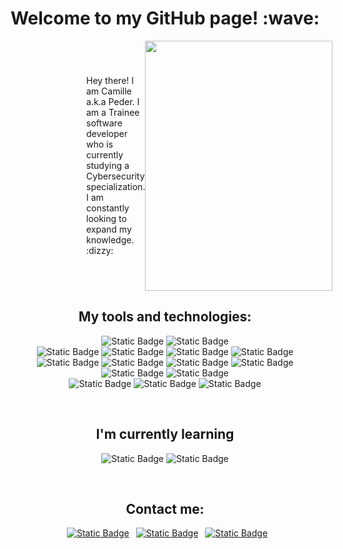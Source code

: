<h1 align="center">Welcome to my GitHub page! :wave:</h1>

<div align="center">
  <div style="display: flex; flex-direction: row; justify-content: space-between; align-items: center; width: 50%; margin: auto;">
    <div style="flex: 1; text-align: left;">
      <p>
        Hey there! I am Camille a.k.a Peder. I am a Trainee software developer who is currently studying a Cybersecurity specialization.<br/>
        I am constantly looking to expand my knowledge. :dizzy:
      </p>
    </div>
    <div style="flex: 1; text-align: right;">
      <img src="https://64.media.tumblr.com/fe6d6866c5f3902586116f472a2ab20f/921683666be3fa68-8a/s540x810/90260b81c89a1cc7d3f0bdabf9096d7530e3f83d.gifv" width="300" height="400">
    </div>
  </div>
</div>





<h2 align="center">My tools and technologies:</h2>
<div align="center">

  ![Static Badge](https://img.shields.io/badge/VSCODE-%23007ACC?style=for-the-badge&logo=visualstudiocode&logoColor=white)
  ![Static Badge](https://img.shields.io/badge/TRELLO-%230052CC?style=for-the-badge&logo=trello&logoColor=white)
  <br/>
  ![Static Badge](https://img.shields.io/badge/JAVASCRIPT-%23bdba1e?style=for-the-badge&logo=javascript&logoColor=white)
  ![Static Badge](https://img.shields.io/badge/HTML5-%23E34F26?style=for-the-badge&logo=html5&logoColor=white)
  ![Static Badge](https://img.shields.io/badge/CSS3-%231572B6?style=for-the-badge&logo=css3&logoColor=white)
  ![Static Badge](https://img.shields.io/badge/PYTHON-%233776AB?style=for-the-badge&logo=python&logoColor=white)
  ![Static Badge](https://img.shields.io/badge/MONGODB-%2347A248?style=for-the-badge&logo=mongodb&logoColor=white)
  ![Static Badge](https://img.shields.io/badge/FLASK-%23000000?style=for-the-badge&logo=flask&logoColor=white)
  ![Static Badge](https://img.shields.io/badge/GNU_BASH-%234EAA25?style=for-the-badge&logo=gnubash&logoColor=white)
  ![Static Badge](https://img.shields.io/badge/GIT-%23F05032?style=for-the-badge&logo=git&logoColor=white)
  ![Static Badge](https://img.shields.io/badge/C-%2300599C?style=for-the-badge&logo=c&logoColor=white)
  ![Static Badge](https://img.shields.io/badge/MYSQL-%234479A1?style=for-the-badge&logo=mysql&logoColor=white)
  <br/>
  ![Static Badge](https://img.shields.io/badge/TAILWINDCSS-%2306B6D4?style=for-the-badge&logo=tailwindcss&logoColor=white)
  ![Static Badge](https://img.shields.io/badge/DAISYUI-%235A0EF8?style=for-the-badge&logo=daisyui&logoColor=white)
  ![Static Badge](https://img.shields.io/badge/MANTINE-%23339AF0?style=for-the-badge&logo=mantine&logoColor=white)
  
</div>
<br/>
<h2 align="center">I'm currently learning</h2>
<div align="center">

  ![Static Badge](https://img.shields.io/badge/REACT-%230088CC?style=for-the-badge&logo=react&logoColor=white)
  ![Static Badge](https://img.shields.io/badge/SVELTE-%23FF3E00?style=for-the-badge&logo=svelte&logoColor=white)

</div>
<br/>
<h2 align="center">Contact me:</h2>
<div align="center">
  
  &ensp;[<img alt="Static Badge" src="https://img.shields.io/badge/GMAIL-%23EA4335?style=for-the-badge&logo=gmail&logoColor=white">](mailto:gonzalopeder2@gmail.com)
  &ensp;[<img alt="Static Badge" src="https://img.shields.io/badge/LINKEDIN-%230A66C2?style=for-the-badge&logo=linkedin&logoColor=white">](https://www.linkedin.com/in/gonzalo-pedernera-286a6b27b/)
  &ensp;[<img alt="Static Badge" src="https://img.shields.io/badge/INSTAGRAM-%23E4405F?style=for-the-badge&logo=instagram&logoColor=white">](https://www.instagram.com/conejo_soleado/)
  
</div>
<!--
**gonzalopedernera/gonzalopedernera** is a ✨ _special_ ✨ repository because its `README.md` (this file) appears on your GitHub profile.

Here are some ideas to get you started:

- 🔭 I’m currently working on ...
- 🌱 I’m currently learning ...
- 👯 I’m looking to collaborate on ...
- 🤔 I’m looking for help with ...
- 💬 Ask me about ...
- 📫 How to reach me: ...
- 😄 Pronouns: ...
- ⚡ Fun fact: ...
-->
